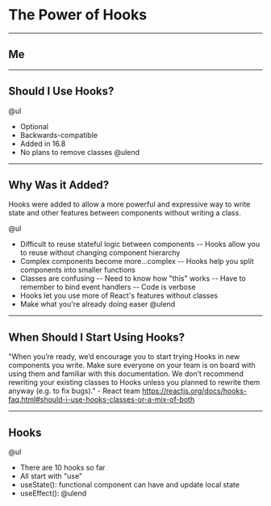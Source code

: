 # The Power of Hooks

---

## Me

---

## Should I Use Hooks?

@ul
- Optional
- Backwards-compatible
- Added in 16.8
- No plans to remove classes
@ulend

---

## Why Was it Added?

Hooks were added to allow a more powerful and expressive way to write state and other features between components without writing a class.

@ul
- Difficult to reuse stateful logic between components
-- Hooks allow you to reuse without changing component hierarchy
- Complex components become more...complex
-- Hooks help you split components into smaller functions
- Classes are confusing
-- Need to know how "this" works
-- Have to remember to bind event handlers
-- Code is verbose
- Hooks let you use more of React's features without classes
- Make what you're already doing easer
@ulend

---

## When Should I Start Using Hooks?

"When you’re ready, we’d encourage you to start trying Hooks in new components you write. Make sure everyone on your team is on board with using them and familiar with this documentation. We don’t recommend rewriting your existing classes to Hooks unless you planned to rewrite them anyway (e.g. to fix bugs)." - React team https://reactjs.org/docs/hooks-faq.html#should-i-use-hooks-classes-or-a-mix-of-both

---

## Hooks

@ul
- There are 10 hooks so far
- All start with "use"
- useState(): functional component can have and update local state
- useEffect(): 
@ulend
